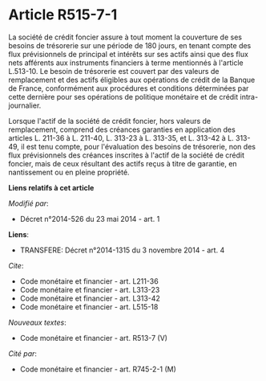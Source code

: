 # Article R515-7-1

La société de crédit foncier assure à tout moment la couverture de ses besoins de trésorerie sur une période de 180 jours, en
tenant compte des flux prévisionnels de principal et intérêts sur ses actifs ainsi que des flux nets afférents aux
instruments financiers à terme mentionnés à l'article L.513-10. Le besoin de trésorerie est couvert par des valeurs de
remplacement et des actifs éligibles aux opérations de crédit de la Banque de France, conformément aux procédures et
conditions déterminées par cette dernière pour ses opérations de politique monétaire et de crédit intra-journalier.

Lorsque l'actif de la société de crédit foncier, hors valeurs de remplacement, comprend des créances garanties en application
des articles L. 211-36 à L. 211-40, L. 313-23 à L. 313-35, et L. 313-42 à L. 313-49, il est tenu compte, pour l'évaluation
des besoins de trésorerie, non des flux prévisionnels des créances inscrites à l'actif de la société de crédit foncier, mais
de ceux résultant des actifs reçus à titre de garantie, en nantissement ou en pleine propriété.

**Liens relatifs à cet article**

_Modifié par_:

  - Décret n°2014-526 du 23 mai 2014 - art. 1

**Liens**:

  - TRANSFERE: Décret n°2014-1315 du 3 novembre 2014 - art. 4

_Cite_:

  - Code monétaire et financier - art. L211-36
  - Code monétaire et financier - art. L313-23
  - Code monétaire et financier - art. L313-42
  - Code monétaire et financier - art. L515-18

_Nouveaux textes_:

  - Code monétaire et financier - art. R513-7 (V)

_Cité par_:

  - Code monétaire et financier - art. R745-2-1 (M)
